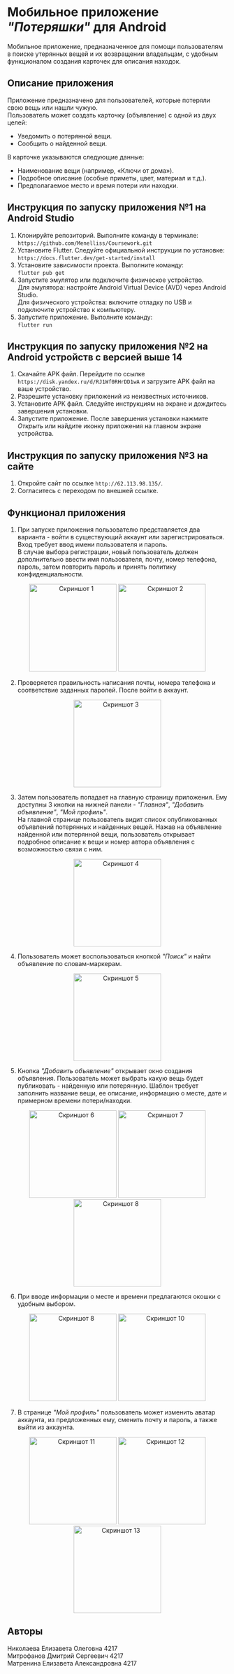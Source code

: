# Мобильное приложение *"Потеряшки"* для Android   

Мобильное приложение, предназначенное для помощи пользователям в поиске утерянных вещей и их возвращении владельцам, с удобным функционалом создания карточек для описания находок.    

## Описание приложения  
Приложение предназначено для пользователей, которые потеряли свою вещь или нашли чужую.  
Пользователь может создать карточку (объявление) с одной из двух целей:  
- Уведомить о потерянной вещи.  
- Сообщить о найденной вещи.  
  
В карточке указываются следующие данные:  
- Наименование вещи (например, «Ключи от дома»).  
- Подробное описание (особые приметы, цвет, материал и т.д.).  
- Предполагаемое место и время потери или находки.

## Инструкция по запуску приложения №1 на Android Studio   
1. Клонируйте репозиторий.
   Выполните команду в терминале:   
    `https://github.com/Menelliss/Coursework.git` 
3. Установите  Flutter.
   Следуйте официальной инструкции по установке:  
   `https://docs.flutter.dev/get-started/install`  
5. Установите зависимости проекта.
   Выполните команду:  
   `flutter pub get`  
7. Запустите эмулятор или подключите физическое устройство.  
   Для эмулятора: настройте Android Virtual Device (AVD) через Android Studio.  
   Для физического устройства: включите отладку по USB и подключите устройство к компьютеру.  
9. Запустите приложение. Выполните команду:  
   `flutter run`
   
## Инструкция по запуску приложения №2 на Android устройств с версией выше 14  
1. Скачайте APK файл. Перейдите по ссылке `https://disk.yandex.ru/d/RJ1Wf0RHrDD1wA` и загрузите APK файл на ваше устройство.
2. Разрешите установку приложений из неизвестных источников.
3. Установите APK файл. Следуйте инструкциям на экране и дождитесь завершения установки.
4. Запустите приложение. После завершения установки нажмите *Открыть* или найдите иконку приложения на главном экране устройства.

## Инструкция по запуску приложения №3 на сайте  
1. Откройте сайт по ссылке `http://62.113.98.135/`.  
2. Согласитесь с переходом по внешней ссылке.  

## Функционал приложения  
1. При запуске приложения пользователю представляется два варианта - войти в существующий аккаунт или зарегистрироваться. Вход требует ввод имени пользователя и пароль.   
В случае выбора регистрации, новый пользователь должен дополнительно ввести имя пользователя, почту, номер телефона, пароль, затем повторить пароль и принять политику конфиденциальности.   
<p align="center">
  <img src="https://raw.githubusercontent.com/Menelliss/Coursework/refs/heads/flask_server/%20screenshot/1.jpg" alt="Скриншот 1" width="200">
  <img src="https://raw.githubusercontent.com/Menelliss/Coursework/refs/heads/flask_server/%20screenshot/2.jpg" alt="Скриншот 2" width="200">
</p> 

2. Проверяется правильность написания почты, номера телефона и соответствие заданных паролей. После войти в аккаунт.  
<p align="center">
  <img src="https://raw.githubusercontent.com/Menelliss/Coursework/refs/heads/flask_server/%20screenshot/3.jpg" alt="Скриншот 3" width="200">
</p>

3. Затем пользователь попадает на главную страницу приложения. Ему доступны 3 кнопки на нижней панели - *"Главная"*, *"Добавить объявление"*, *"Мой профиль"*.   
На главной странице пользователь видит список опубликованных объявлений потерянных и найденных вещей. Нажав на объявление найденной или потерянной вещи, пользователь открывает подробное описание к вещи и номер автора объявления с возможностью связи с ним.   
<p align="center">
  <img src="https://raw.githubusercontent.com/Menelliss/Coursework/refs/heads/flask_server/%20screenshot/4.jpg" alt="Скриншот 4" width="200">
</p>  

4. Пользователь может воспользоваться кнопкой *"Поиск"* и найти объявление по словам-маркерам.  
<p align="center">
  <img src="https://raw.githubusercontent.com/Menelliss/Coursework/refs/heads/flask_server/%20screenshot/5.jpg" alt="Скриншот 5" width="200">
</p>    

5. Кнопка *"Добавить объявление"* открывает окно создания объявления. Пользователь может выбрать какую вещь будет публиковать - найденную или потерянную. Шаблон требует заполнить название вещи, ее описание, информацию о месте, дате и примерном времени потери/находки.   
<p align="center">
  <img src="https://raw.githubusercontent.com/Menelliss/Coursework/refs/heads/flask_server/%20screenshot/6.jpg" alt="Скриншот 6" width="200">
  <img src="https://raw.githubusercontent.com/Menelliss/Coursework/refs/heads/flask_server/%20screenshot/7.jpg" alt="Скриншот 7" width="200">
  <img src="https://raw.githubusercontent.com/Menelliss/Coursework/refs/heads/flask_server/%20screenshot/8.jpg" alt="Скриншот 8" width="200">
</p>

6. При вводе информации о месте и времени предлагаются окошки с удобным выбором.  
<p align="center">
  <img src="https://raw.githubusercontent.com/Menelliss/Coursework/refs/heads/flask_server/%20screenshot/9.jpg" alt="Скриншот 8" width="200">
  <img src="https://raw.githubusercontent.com/Menelliss/Coursework/refs/heads/flask_server/%20screenshot/10.jpg" alt="Скриншот 10" width="200">
</p> 

7. В странице *"Мой профиль"* пользователь может изменить аватар аккаунта, из предложенных ему, сменить почту и пароль, а также выйти из аккаунта.  
<p align="center">
  <img src="https://raw.githubusercontent.com/Menelliss/Coursework/refs/heads/flask_server/%20screenshot/11.jpg" alt="Скриншот 11" width="200">
  <img src="https://raw.githubusercontent.com/Menelliss/Coursework/refs/heads/flask_server/%20screenshot/12.jpg" alt="Скриншот 12" width="200">
  <img src="https://raw.githubusercontent.com/Menelliss/Coursework/refs/heads/flask_server/%20screenshot/13.jpg" alt="Скриншот 13" width="200">
</p> 

## Авторы   
Николаева Елизавета Олеговна 4217  
Митрофанов Дмитрий Сергеевич 4217  
Матренина Елизавета Александровна 4217  
